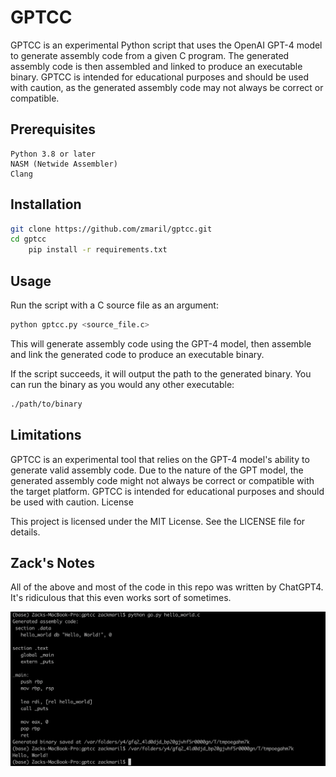 # GPTCC

GPTCC is an experimental Python script that uses the OpenAI GPT-4 model to generate assembly code from a given C program. The generated assembly code is then assembled and linked to produce an executable binary. GPTCC is intended for educational purposes and should be used with caution, as the generated assembly code may not always be correct or compatible.

## Prerequisites

    Python 3.8 or later
    NASM (Netwide Assembler)
    Clang

## Installation

```bash
git clone https://github.com/zmaril/gptcc.git
cd gptcc
    pip install -r requirements.txt
```


## Usage

Run the script with a C source file as an argument:

```bash
python gptcc.py <source_file.c>
```

This will generate assembly code using the GPT-4 model, then assemble and link the generated code to produce an executable binary.

If the script succeeds, it will output the path to the generated binary. You can run the binary as you would any other executable:

``` bash
./path/to/binary
```

## Limitations

GPTCC is an experimental tool that relies on the GPT-4 model's ability to generate valid assembly code. Due to the nature of the GPT model, the generated assembly code might not always be correct or compatible with the target platform. GPTCC is intended for educational purposes and should be used with caution.
License

This project is licensed under the MIT License. See the LICENSE file for details.

## Zack's Notes 

All of the above and most of the code in this repo was written by ChatGPT4. It's ridiculous that this even works sort of sometimes.

![Hark!](/letsgo.jpg?raw=true "hark!")
